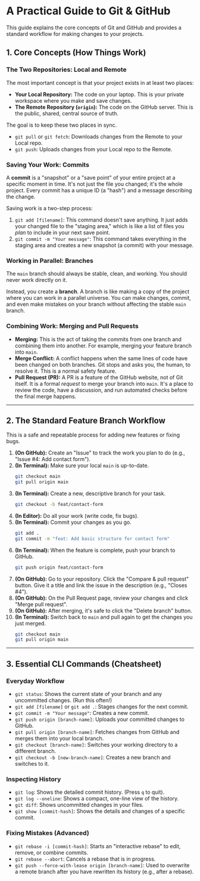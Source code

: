 # A Practical Guide to Git & GitHub

This guide explains the core concepts of Git and GitHub and provides a standard workflow for making changes to your projects.

## 1. Core Concepts (How Things Work)

### The Two Repositories: Local and Remote

The most important concept is that your project exists in at least two places:
- **Your Local Repository:** The code on your laptop. This is your private workspace where you make and save changes.
- **The Remote Repository (`origin`):** The code on the GitHub server. This is the public, shared, central source of truth.

The goal is to keep these two places in sync.
- `git pull` or `git fetch`: Downloads changes from the Remote to your Local repo.
- `git push`: Uploads changes from your Local repo to the Remote.

### Saving Your Work: Commits

A **commit** is a "snapshot" or a "save point" of your entire project at a specific moment in time. It's not just the file you changed; it's the whole project. Every commit has a unique ID (a "hash") and a message describing the change.

Saving work is a two-step process:
1.  `git add [filename]`: This command doesn't save anything. It just adds your changed file to the "staging area," which is like a list of files you *plan* to include in your next save point.
2.  `git commit -m "Your message"`: This command takes everything in the staging area and creates a new snapshot (a commit) with your message.

### Working in Parallel: Branches

The `main` branch should always be stable, clean, and working. You should never work directly on it.

Instead, you create a **branch**. A branch is like making a copy of the project where you can work in a parallel universe. You can make changes, commit, and even make mistakes on your branch without affecting the stable `main` branch.

### Combining Work: Merging and Pull Requests

- **Merging:** This is the act of taking the commits from one branch and combining them into another. For example, merging your feature branch into `main`.
- **Merge Conflict:** A conflict happens when the same lines of code have been changed on both branches. Git stops and asks you, the human, to resolve it. This is a normal safety feature.
- **Pull Request (PR):** A PR is a feature of the GitHub website, not of Git itself. It is a formal *request* to merge your branch into `main`. It's a place to review the code, have a discussion, and run automated checks before the final merge happens.

---

## 2. The Standard Feature Branch Workflow

This is a safe and repeatable process for adding new features or fixing bugs.

1.  **(On GitHub):** Create an "Issue" to track the work you plan to do (e.g., "Issue #4: Add contact form").
2.  **(In Terminal):** Make sure your local `main` is up-to-date.
    ```sh
    git checkout main
    git pull origin main
    ```
3.  **(In Terminal):** Create a new, descriptive branch for your task.
    ```sh
    git checkout -b feat/contact-form
    ```
4.  **(In Editor):** Do all your work (write code, fix bugs).
5.  **(In Terminal):** Commit your changes as you go.
    ```sh
    git add .
    git commit -m "feat: Add basic structure for contact form"
    ```
6.  **(In Terminal):** When the feature is complete, push your branch to GitHub.
    ```sh
    git push origin feat/contact-form
    ```
7.  **(On GitHub):** Go to your repository. Click the "Compare & pull request" button. Give it a title and link the issue in the description (e.g., "Closes #4").
8.  **(On GitHub):** On the Pull Request page, review your changes and click "Merge pull request".
9.  **(On GitHub):** After merging, it's safe to click the "Delete branch" button.
10. **(In Terminal):** Switch back to `main` and pull again to get the changes you just merged.
    ```sh
    git checkout main
    git pull origin main
    ```

---

## 3. Essential CLI Commands (Cheatsheet)

### Everyday Workflow
- `git status`: Shows the current state of your branch and any uncommitted changes. (Run this often!)
- `git add [filename]` or `git add .`: Stages changes for the next commit.
- `git commit -m "Your message"`: Creates a new commit.
- `git push origin [branch-name]`: Uploads your committed changes to GitHub.
- `git pull origin [branch-name]`: Fetches changes from GitHub and merges them into your local branch.
- `git checkout [branch-name]`: Switches your working directory to a different branch.
- `git checkout -b [new-branch-name]`: Creates a new branch and switches to it.

### Inspecting History
- `git log`: Shows the detailed commit history. (Press `q` to quit).
- `git log --oneline`: Shows a compact, one-line view of the history.
- `git diff`: Shows uncommitted changes in your files.
- `git show [commit-hash]`: Shows the details and changes of a specific commit.

### Fixing Mistakes (Advanced)
- `git rebase -i [commit-hash]`: Starts an "interactive rebase" to edit, remove, or combine commits.
- `git rebase --abort`: Cancels a rebase that is in progress.
- `git push --force-with-lease origin [branch-name]`: Used to overwrite a remote branch after you have rewritten its history (e.g., after a rebase).
